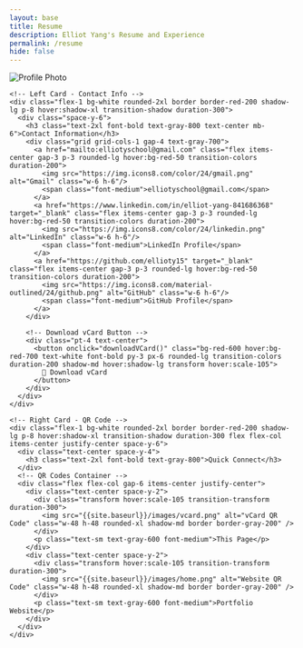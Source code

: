 ```yaml
---
layout: base
title: Resume
description: Elliot Yang's Resume and Experience
permalink: /resume
hide: false
---
```


<div class="bg-gradient-to-br from-blue-50 to-white min-h-screen flex flex-col items-center justify-center p-6 space-y-8">
  <!-- Profile Photo -->
  <div class="w-64 h-64 transform hover:scale-[1.02] transition-transform duration-300">
    <img src="{{site.baseurl}}/images/me.jpg" alt="Profile Photo" class="rounded-2xl shadow-xl w-full h-full object-cover object-center" />
  </div>

  <!-- Card Section -->
  <div class="flex flex-col lg:flex-row gap-8 w-full max-w-5xl">

    <!-- Left Card - Contact Info -->
    <div class="flex-1 bg-white rounded-2xl border border-red-200 shadow-lg p-8 hover:shadow-xl transition-shadow duration-300">
      <div class="space-y-6">
        <h3 class="text-2xl font-bold text-gray-800 text-center mb-6">Contact Information</h3>
        <div class="grid grid-cols-1 gap-4 text-gray-700">
          <a href="mailto:elliotyschool@gmail.com" class="flex items-center gap-3 p-3 rounded-lg hover:bg-red-50 transition-colors duration-200">
            <img src="https://img.icons8.com/color/24/gmail.png" alt="Gmail" class="w-6 h-6"/>
            <span class="font-medium">elliotyschool@gmail.com</span>
          </a>
          <a href="https://www.linkedin.com/in/elliot-yang-841686368" target="_blank" class="flex items-center gap-3 p-3 rounded-lg hover:bg-red-50 transition-colors duration-200">
            <img src="https://img.icons8.com/color/24/linkedin.png" alt="LinkedIn" class="w-6 h-6"/>
            <span class="font-medium">LinkedIn Profile</span>
          </a>
          <a href="https://github.com/ellioty15" target="_blank" class="flex items-center gap-3 p-3 rounded-lg hover:bg-red-50 transition-colors duration-200">
            <img src="https://img.icons8.com/material-outlined/24/github.png" alt="GitHub" class="w-6 h-6"/>
            <span class="font-medium">GitHub Profile</span>
          </a>
        </div>

        <!-- Download vCard Button -->
        <div class="pt-4 text-center">
          <button onclick="downloadVCard()" class="bg-red-600 hover:bg-red-700 text-white font-bold py-3 px-6 rounded-lg transition-colors duration-200 shadow-md hover:shadow-lg transform hover:scale-105">
            📄 Download vCard
          </button>
        </div>
      </div>
    </div>

    <!-- Right Card - QR Code -->
    <div class="flex-1 bg-white rounded-2xl border border-red-200 shadow-lg p-8 hover:shadow-xl transition-shadow duration-300 flex flex-col items-center justify-center space-y-6">
      <div class="text-center space-y-4">
        <h3 class="text-2xl font-bold text-gray-800">Quick Connect</h3>
      </div>
      <!-- QR Codes Container -->
      <div class="flex flex-col gap-6 items-center justify-center">
        <div class="text-center space-y-2">
          <div class="transform hover:scale-105 transition-transform duration-300">
            <img src="{{site.baseurl}}/images/vcard.png" alt="vCard QR Code" class="w-48 h-48 rounded-xl shadow-md border border-gray-200" />
          </div>
          <p class="text-sm text-gray-600 font-medium">This Page</p>
        </div>
        <div class="text-center space-y-2">
          <div class="transform hover:scale-105 transition-transform duration-300">
            <img src="{{site.baseurl}}/images/home.png" alt="Website QR Code" class="w-48 h-48 rounded-xl shadow-md border border-gray-200" />
          </div>
          <p class="text-sm text-gray-600 font-medium">Portfolio Website</p>
        </div>
      </div>
    </div>
  </div>
</div>

<script>
function downloadVCard() {
  const vCardData = `BEGIN:VCARD
VERSION:3.0
FN:Elliot Yang
EMAIL:elliotyschool@gmail.com
TEL:+18583109480
URL:https://ellioty15.github.io/Elliot_2025/resume
NOTE:High school junior | Dashboard Developer | Intern at Code Ninjas
END:VCARD`;
  const blob = new Blob([vCardData], { type: 'text/vcard' });
  const url = window.URL.createObjectURL(blob);
  const a = document.createElement('a');
  a.href = url;
  a.download = 'elliot_yang_contact.vcf';
  document.body.appendChild(a);
  a.click();
  document.body.removeChild(a);
  window.URL.revokeObjectURL(url);
}
</script>
